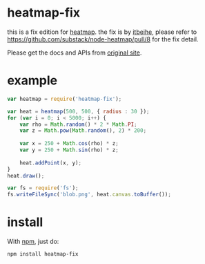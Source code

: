 heatmap-fix
=======

this is a fix edition for [heatmap](https://github.com/substack/node-heatmap). the fix is by [itbeihe](https://github.com/itbeihe), please refer to https://github.com/substack/node-heatmap/pull/8 for the fix detail.

Please get the docs and APIs from [original site](https://github.com/substack/node-heatmap). 

example
=======

````javascript
var heatmap = require('heatmap-fix');

var heat = heatmap(500, 500, { radius : 30 });
for (var i = 0; i < 5000; i++) {
    var rho = Math.random() * 2 * Math.PI;
    var z = Math.pow(Math.random(), 2) * 200;
    
    var x = 250 + Math.cos(rho) * z;
    var y = 250 + Math.sin(rho) * z;
    
    heat.addPoint(x, y);
}
heat.draw();

var fs = require('fs');
fs.writeFileSync('blob.png', heat.canvas.toBuffer());
````

install
=======

With [npm](http://npmjs.org), just do:

    npm install heatmap-fix
